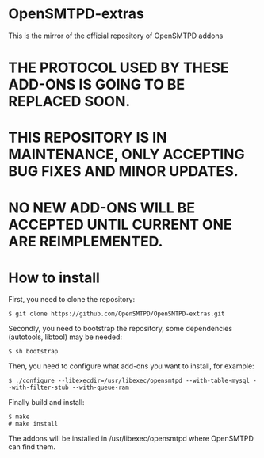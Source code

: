 # OpenSMTPD-extras
This is the mirror of the official repository of OpenSMTPD addons

# THE PROTOCOL USED BY THESE ADD-ONS IS GOING TO BE REPLACED SOON.
# THIS REPOSITORY IS IN MAINTENANCE, ONLY ACCEPTING BUG FIXES AND MINOR UPDATES.
# NO NEW ADD-ONS WILL BE ACCEPTED UNTIL CURRENT ONE ARE REIMPLEMENTED.

# How to install
First, you need to clone the repository:

    $ git clone https://github.com/OpenSMTPD/OpenSMTPD-extras.git

Secondly, you need to bootstrap the repository, some dependencies (autotools, libtool) may be needed:

    $ sh bootstrap

Then, you need to configure what add-ons you want to install, for example:

    $ ./configure --libexecdir=/usr/libexec/opensmtpd --with-table-mysql --with-filter-stub --with-queue-ram


Finally build and install:

    $ make
    # make install

The addons will be installed in /usr/libexec/opensmtpd where OpenSMTPD can find them.
